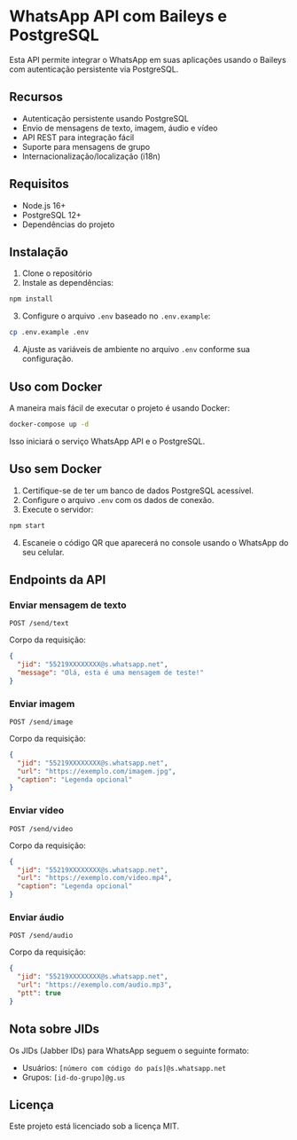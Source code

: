 # WhatsApp API com Baileys e PostgreSQL

Esta API permite integrar o WhatsApp em suas aplicações usando o Baileys com autenticação persistente via PostgreSQL.

## Recursos

- Autenticação persistente usando PostgreSQL
- Envio de mensagens de texto, imagem, áudio e vídeo
- API REST para integração fácil
- Suporte para mensagens de grupo
- Internacionalização/localização (i18n)

## Requisitos

- Node.js 16+
- PostgreSQL 12+
- Dependências do projeto

## Instalação

1. Clone o repositório
2. Instale as dependências:

```bash
npm install
```

3. Configure o arquivo `.env` baseado no `.env.example`:

```bash
cp .env.example .env
```

4. Ajuste as variáveis de ambiente no arquivo `.env` conforme sua configuração.

## Uso com Docker

A maneira mais fácil de executar o projeto é usando Docker:

```bash
docker-compose up -d
```

Isso iniciará o serviço WhatsApp API e o PostgreSQL.

## Uso sem Docker

1. Certifique-se de ter um banco de dados PostgreSQL acessível.
2. Configure o arquivo `.env` com os dados de conexão.
3. Execute o servidor:

```bash
npm start
```

4. Escaneie o código QR que aparecerá no console usando o WhatsApp do seu celular.

## Endpoints da API

### Enviar mensagem de texto

```
POST /send/text
```

Corpo da requisição:
```json
{
  "jid": "55219XXXXXXXX@s.whatsapp.net",
  "message": "Olá, esta é uma mensagem de teste!"
}
```

### Enviar imagem

```
POST /send/image
```

Corpo da requisição:
```json
{
  "jid": "55219XXXXXXXX@s.whatsapp.net",
  "url": "https://exemplo.com/imagem.jpg",
  "caption": "Legenda opcional"
}
```

### Enviar vídeo

```
POST /send/video
```

Corpo da requisição:
```json
{
  "jid": "55219XXXXXXXX@s.whatsapp.net",
  "url": "https://exemplo.com/video.mp4",
  "caption": "Legenda opcional"
}
```

### Enviar áudio

```
POST /send/audio
```

Corpo da requisição:
```json
{
  "jid": "55219XXXXXXXX@s.whatsapp.net",
  "url": "https://exemplo.com/audio.mp3",
  "ptt": true
}
```

## Nota sobre JIDs

Os JIDs (Jabber IDs) para WhatsApp seguem o seguinte formato:
- Usuários: `[número com código do país]@s.whatsapp.net`
- Grupos: `[id-do-grupo]@g.us`

## Licença

Este projeto está licenciado sob a licença MIT.
